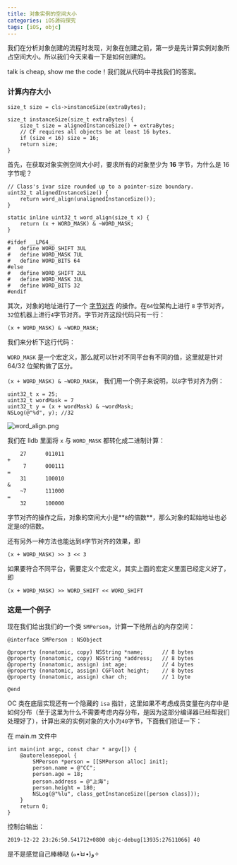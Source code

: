 ```yaml
---
title: 对象实例的空间大小
categories: iOS源码探究
tags: [iOS, objc]
---
```


我们在分析对象创建的流程时发现，对象在创建之前，第一步是先计算实例对象所占空间大小。所以我们今天来看一下是如何创建的。

<!-- more -->

talk is cheap, show me the code！我们就从代码中寻找我们的答案。
 
### 计算内存大小

```objc
size_t size = cls->instanceSize(extraBytes);
 
size_t instanceSize(size_t extraBytes) {
    size_t size = alignedInstanceSize() + extraBytes;
    // CF requires all objects be at least 16 bytes.
    if (size < 16) size = 16;
    return size;
}
```
首先，在获取对象实例空间大小时，要求所有的对象至少为 **16** 字节，为什么是 16 字节呢？

```objc
// Class's ivar size rounded up to a pointer-size boundary.
uint32_t alignedInstanceSize() {
    return word_align(unalignedInstanceSize());
}

static inline uint32_t word_align(size_t x) {
    return (x + WORD_MASK) & ~WORD_MASK;
}
```
```objc
#ifdef __LP64__
#   define WORD_SHIFT 3UL
#   define WORD_MASK 7UL
#   define WORD_BITS 64
#else
#   define WORD_SHIFT 2UL
#   define WORD_MASK 3UL
#   define WORD_BITS 32
#endif
```
其次，对象的地址进行了一个 [字节对齐](https://redye.github.io/2019/12/22/address-align/#more) 的操作。在`64`位架构上进行 `8` 字节对齐，`32`位机器上进行`4`字节对齐。字节对齐这段代码只有一行：

```objc
(x + WORD_MASK) & ~WORD_MASK;
```
我们来分析下这行代码：

`WORD_MASK` 是一个宏定义，那么就可以针对不同平台有不同的值，这里就是针对 64/32 位架构做了区分。

`(x + WORD_MASK) & ~WORD_MASK`， 我们用一个例子来说明，以`8`字节对齐为例：

```objc
uint32_t x = 25;
uint32_t wordMask = 7
uint32_t y = (x + wordMask) & ~wordMask;
NSLog(@"%d", y); //32
```
![word_align.png](https://i.loli.net/2019/12/22/dTBl8jgUQuY9ORH.png)

我们在 lldb 里面将 `x` 与 `WORD_MASK` 都转化成二进制计算：

```
	27		011011
+
	 7		000111
=
	31		100010
&  
	~7		111000
=
	32		100000		
```
字节对齐的操作之后，对象的空间大小是**`8`的倍数**，那么对象的起始地址也必定是`8`的倍数。

还有另外一种方法也能达到`8`字节对齐的效果，即

```objc
(x + WORD_MASK) >> 3 << 3
```

如果要符合不同平台，需要定义个宏定义，其实上面的宏定义里面已经定义好了，即

```objc
(x + WORD_MASK) >> WORD_SHIFT << WORD_SHIFT
```
### 这是一个例子
现在我们给出我们的一个类 `SMPerson`，计算一下他所占的内存空间：

```objc
@interface SMPerson : NSObject

@property (nonatomic, copy) NSString *name;      // 8 bytes
@property (nonatomic, copy) NSString *address;   // 8 bytes
@property (nonatomic, assign) int age;           // 4 bytes
@property (nonatomic, assign) CGFloat height;    // 8 bytes
@property (nonatomic, assign) char ch;           // 1 byte

@end
```

OC 类在底层实现还有一个隐藏的 `isa` 指针，这里如果不考虑成员变量在内存中是如何分布（至于这里为什么不需要考虑内存分布，是因为这部分编译器已经帮我们处理好了），计算出来的实例对象的大小为`40`字节，下面我们验证一下：

在 main.m 文件中

```objc
int main(int argc, const char * argv[]) {
    @autoreleasepool {
        SMPerson *person = [[SMPerson alloc] init];
        person.name = @"CC";
        person.age = 18;
        person.address = @"上海";
        person.height = 180;
        NSLog(@"%lu", class_getInstanceSize([person class]));
    }
    return 0;
}
```
控制台输出：

```objc
2019-12-22 23:26:50.541712+0800 objc-debug[13935:27611066] 40
```
是不是感觉自己棒棒哒 (๑•̀ㅂ•́)و✧
